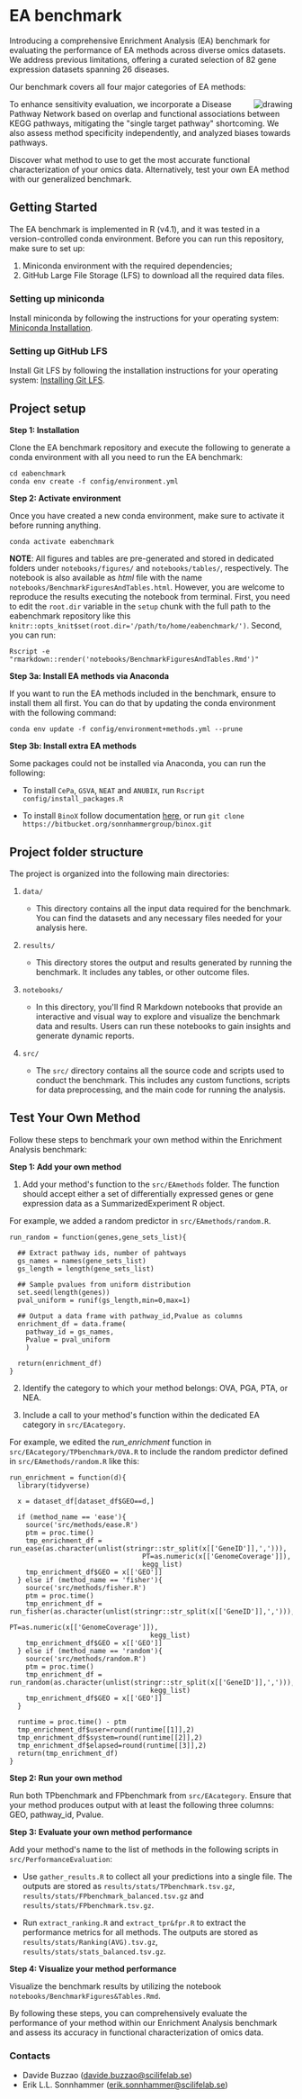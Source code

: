 # EA benchmark

Introducing a comprehensive Enrichment Analysis (EA) benchmark for evaluating the performance of EA methods across diverse omics datasets. We address previous limitations, offering a curated selection of 82 gene expression datasets spanning 26 diseases. 

Our benchmark covers all four major categories of EA methods:
  
<p align="center">
  <img src="EAcategories.png"
  alt="drawing" 
  style="float: right;"
  />
</p>
  
To enhance sensitivity evaluation, we incorporate a Disease Pathway Network based on overlap and functional associations between KEGG pathways, mitigating the "single target pathway" shortcoming. We also assess method specificity independently, and analyzed biases towards pathways. 

Discover what method to use to get the most accurate functional characterization of your omics data. Alternatively, test your own EA method with our generalized benchmark.



## Getting Started

The EA benchmark is implemented in R (v4.1), and it was tested in a version-controlled conda environment. Before you can run this repository, make sure to set up:
  
  1. Miniconda environment with the required dependencies;
  2. GitHub Large File Storage (LFS) to download all the required data files. 

### Setting up miniconda

Install miniconda by following the instructions for your operating system: [Miniconda Installation](https://docs.conda.io/en/latest/miniconda.html). 

### Setting up GitHub LFS

Install Git LFS by following the installation instructions for your operating system: [Installing Git LFS](https://git-lfs.github.com/).



## Project setup

**Step 1: Installation**

Clone the EA benchmark repository and execute the following to generate a conda environment with all you need to run the EA benchmark:
```
cd eabenchmark
conda env create -f config/environment.yml
```

**Step 2: Activate environment**

Once you have created a new conda environment, make sure to activate it before running anything. 
```
conda activate eabenchmark
```

**NOTE**: All figures and tables are pre-generated and stored in dedicated folders under `notebooks/figures/` and `notebooks/tables/`, respectively. The notebook is also available as *html* file with the name `notebooks/BenchmarkFiguresAndTables.html`. However, you are welcome to reproduce the results executing the notebook from terminal. First, you need to edit the `root.dir` variable in the `setup` chunk with the full path to the eabenchmark repository like this `knitr::opts_knit$set(root.dir='/path/to/home/eabenchmark/')`. Second, you can run:

```
Rscript -e "rmarkdown::render('notebooks/BenchmarkFiguresAndTables.Rmd')"
```

**Step 3a: Install EA methods via Anaconda**

If you want to run the EA methods included in the benchmark, ensure to install them all first. You can do that by updating the conda environment with the following command:

```
conda env update -f config/environment+methods.yml --prune
```


**Step 3b: Install extra EA methods**

Some packages could not be installed via Anaconda, you can run the following:

  - To install `CePa`, `GSVA`, `NEAT` and `ANUBIX`, run `Rscript config/install_packages.R`

  - To install `BinoX` follow documentation [here](https://bitbucket.org/sonnhammergroup/binox/wiki/Installation), or run `git clone https://bitbucket.org/sonnhammergroup/binox.git`

## Project folder structure

The project is organized into the following main directories:

1. `data/`
   - This directory contains all the input data required for the benchmark. You can find the datasets and any necessary files needed for your analysis here.

2. `results/`
   - This directory stores the output and results generated by running the benchmark. It includes any tables, or other outcome files.

3. `notebooks/`
   - In this directory, you'll find R Markdown notebooks that provide an interactive and visual way to explore and visualize the benchmark data and results. Users can run these notebooks to gain insights and generate dynamic reports.

4. `src/`
   - The `src/` directory contains all the source code and scripts used to conduct the benchmark. This includes any custom functions, scripts for data preprocessing, and the main code for running the analysis.




## Test Your Own Method

Follow these steps to benchmark your own method within the Enrichment Analysis benchmark:

**Step 1: Add your own method**

1. Add your method's function to the `src/EAmethods` folder. The function should accept either a set of differentially expressed genes or gene expression data as a SummarizedExperiment R object.

For example, we added a random predictor in `src/EAmethods/random.R`. 
```
run_random = function(genes,gene_sets_list){                          
  
  ## Extract pathway ids, number of pahtways
  gs_names = names(gene_sets_list)
  gs_length = length(gene_sets_list)
  
  ## Sample pvalues from uniform distribution
  set.seed(length(genes))
  pval_uniform = runif(gs_length,min=0,max=1)
  
  ## Output a data frame with pathway_id,Pvalue as columns
  enrichment_df = data.frame(
    pathway_id = gs_names,
    Pvalue = pval_uniform
    )  
   
  return(enrichment_df)
}
```

2. Identify the category to which your method belongs: OVA, PGA, PTA, or NEA.

3. Include a call to your method's function within the dedicated EA category in `src/EAcategory`.

For example, we edited the *run_enrichment* function in `src/EAcategory/TPbenchmark/OVA.R` to include the random predictor defined in `src/EAmethods/random.R` like this: 
```
run_enrichment = function(d){
  library(tidyverse)
  
  x = dataset_df[dataset_df$GEO==d,]
  
  if (method_name == 'ease'){
    source('src/methods/ease.R')
    ptm = proc.time()
    tmp_enrichment_df = run_ease(as.character(unlist(stringr::str_split(x[['GeneID']],','))),
                                 PT=as.numeric(x[['GenomeCoverage']]),
                                 kegg_list)
    tmp_enrichment_df$GEO = x[['GEO']]
  } else if (method_name == 'fisher'){
    source('src/methods/fisher.R')
    ptm = proc.time()
    tmp_enrichment_df = run_fisher(as.character(unlist(stringr::str_split(x[['GeneID']],','))),
                                   PT=as.numeric(x[['GenomeCoverage']]),
                                   kegg_list)
    tmp_enrichment_df$GEO = x[['GEO']]
  } else if (method_name == 'random'){
    source('src/methods/random.R')
    ptm = proc.time()
    tmp_enrichment_df = run_random(as.character(unlist(stringr::str_split(x[['GeneID']],','))),
                                   kegg_list)
    tmp_enrichment_df$GEO = x[['GEO']]
  }
  
  runtime = proc.time() - ptm
  tmp_enrichment_df$user=round(runtime[[1]],2)
  tmp_enrichment_df$system=round(runtime[[2]],2)
  tmp_enrichment_df$elapsed=round(runtime[[3]],2)
  return(tmp_enrichment_df)
}
```


**Step 2: Run your own method**

Run both TPbenchmark and FPbenchmark from `src/EAcategory`. Ensure that your method produces output with at least the following three columns: GEO, pathway_id, Pvalue.

**Step 3: Evaluate your own method performance**

Add your method's name to the list of methods in the following scripts in `src/PerformanceEvaluation`:

   - Use `gather_results.R` to collect all your predictions into a single file. The outputs are stored as `results/stats/TPbenchmark.tsv.gz`, `results/stats/FPbenchmark_balanced.tsv.gz` and `results/stats/FPbenchmark.tsv.gz`. 

   - Run `extract_ranking.R` and `extract_tpr&fpr.R` to extract the performance metrics for all methods. The outputs are stored as `results/stats/Ranking(AVG).tsv.gz`, `results/stats/stats_balanced.tsv.gz`.
   
**Step 4: Visualize your method performance**

Visualize the benchmark results by utilizing the notebook `notebooks/BenchmarkFigures&Tables.Rmd`.

By following these steps, you can comprehensively evaluate the performance of your method within our Enrichment Analysis benchmark and assess its accuracy in functional characterization of omics data.



### Contacts ###

* Davide Buzzao (davide.buzzao@scilifelab.se)
* Erik L.L. Sonnhammer (erik.sonnhammer@scilifelab.se)

